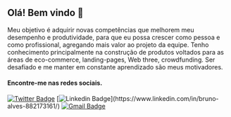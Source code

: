 
## Olá! Bem vindo 👋


Meu objetivo é adquirir novas competências que melhorem meu desempenho e produtividade, para que eu possa crescer como pessoa e como profissional, agregando mais valor ao projeto da equipe. Tenho conhecimento principalmente na construção de produtos voltados para as áreas de eco-commerce, landing-pages, Web three, crowdfunding. Ser desafiado e me manter em constante aprendizado são meus motivadores.

#### Encontre-me nas redes sociais.

[![Twitter Badge](https://img.shields.io/badge/-@NitoB__a-9d3be1?style=flat-square&labelColor=6a2799&logo=twitter&logoColor=white&link=https://twitter.com/NitoB_a)](https://twitter.com/NitoB_a)     [![Linkedin Badge](https://img.shields.io/badge/-Bruno%20Santos-9d3be1?style=flat-square&labelColor=6a2799&logo=Linkedin&logoColor=white&link=[https://www.linkedin.com/in/bruno-alves-882173161/]([https://www.linkedin.com/in/bruno-alves-882173161/](https://www.linkedin.com/in/bruno-alves-882173161/)))](https://www.linkedin.com/in/bruno-alves-882173161/)     [![Gmail Badge](https://img.shields.io/badge/-nito.ba.dev@gmail.com-9d3be1?style=flat-square&labelColor=6a2799&logo=Gmail&logoColor=white&link=mailto:nito.ba.dev@gmail.com)](nito.ba.dev@gmail.com)

